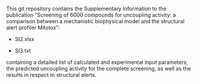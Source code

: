 This git repository contains the Supplementary Information to the publication 
“Screening of 6000 compounds for uncoupling activity: a comparison between a mechanistic biophysical model and the structural alert profiler Mitotox”:

- SI2.xlsx

- SI3.txt


containing a detailed list of calculated and experimental input parameters, the predicted uncoupling activity for the complete screening, as well as the results in respect to structural alerts.
